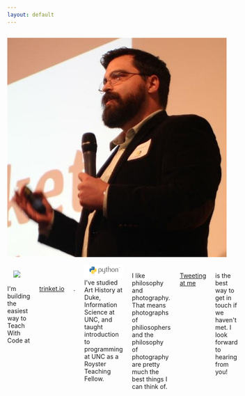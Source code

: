 ```yaml
---
layout: default
---
```

<div class="bio">
<div class="row">
<div class="small-10 medium-5 columns small-centered">
<p>
  <img src="/img/headshotsquare.jpg">
  </p>
</div>
</div>
<div class="row">
<div class="small-9 columns small-centered">
<div class="row">  

<div class="small-12 medium-5 columns left">
<a href="https://trinket.io">
  <img style="padding: 1em" src="https://trinket.io/img/trinket-logo.png">
</a>
</div>
<div class="small-12 medium-7 columns right">
I'm building the easiest way to Teach With Code at <a href="http://trinket.io">trinket.io</a>.  
</div>
</div>
<div class="row">  
<div class="small-12 medium-5 columns right">
<a href="https://python.org">
  <img src="/img/python-logo.png">
</a>
</div>
<div class="small-12 medium-7 columns left">
I've studied Art History at Duke, Information Science at UNC, and taught introduction to programming at UNC as a Royster Teaching Fellow.  
</div>

</div>
<div class="row">  
<div class="small-12 medium-5 columns left text-center">
<span class="vcent"><i class="fa fa-camera-retro fa-5x"></i>&nbsp;<i class="fa fa-plus fa-5x"></i>&nbsp;<i class="fa fa-book fa-5x"></i></span>
</div>
<div class="small-12 medium-7 columns left">
I like philosophy and photography.  That means photographs of philiosophers and the philosophy of photography are pretty much the best things I can think of.
</div>
</div>
<div class="row">
<div class="small-12 medium-5 columns right text-center">
<span class="vcent"><i class="fa fa-twitter fa-5x"></i>&nbsp;<i class="fa fa-plus fa-5x"></i>&nbsp;<i class="fa fa-comments-o fa-5x"></i></span>
</div>
<div class="small-12 medium-7 columns left">
<a href="http://twitter.com/hauspoor">Tweeting at me</a> is the best way to get in touch if we haven't met.  I look forward to hearing from you!
</div>
</div>
</div>
</div>
</div>